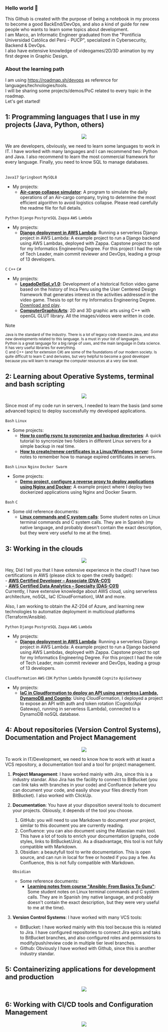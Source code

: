 ### Hello world 👋
This Github is created with the purpose of being a notebook in my process to become a good BackEnd/DevOps, and also a kind of guide for new people who wants to learn some topics about development.  
I am Marco, an Informatic Engineer graduated from the "Pontificia Universidad Católica del Perú - PUCP", specialized in Cybersecurity, Backend & DevOps.  
I also have extensive knowledge of videogames/2D/3D animation by my first degree in Graphic Design. 

### About the learning path
I am using https://roadmap.sh/devops as reference for languages/technologies/tools.  
I will be sharing some projects/demos/PoC related to every topic in the roadmap.  
Let's get started!

## 1: Programming languages ​​that I use in my projects (Java, Python, others)
<p align="center" size="small">
  <a href="https://skillicons.dev">
    <img src="https://skillicons.dev/icons?i=python,django,java,spring,c,cpp,mysql,postgres,postman" />
  </a>
</p>
We are developers, obviously, we need to learn some languages to work in IT. I have worked with many languages and I can recommend two: Python and Java. I also recommend to learn the most commercial framework for every language. Finally, you need to know SQL to manage databases.      
<br/><br/>  

`Java17` `Springboot` `MySQL8`  
- My projects:
	- **[Air-cargo collapse simulator](https://github.com/MrBossio/parcel-shipments-by-air-cargo-API)**: A program to simulate the daily operations of an Air-cargo company, trying to determine the most efficient algorithm to avoid logistics collapse. Please read carefully the readme file for full details.  

`Python` `Django` `PostgreSQL` `Zappa` `AWS` `Lambda` 
- My projects:
	- **[Django deployment in AWS Lambda](https://github.com/MrBossio/sigcc-back)**: Running a serverless Django project in AWS Lambda: A example project to run a Django backend using AWS Lambdas, deployed with Zappa. Capstone project to opt for my Informatics Engineering Degree. For this project I had the role of Tech Leader, main commit reviewer and DevOps, leading a group of 13 developers.

`C` `C++` `C#` 
- My projects:
	- **[LegadoDelSol_v1.0](https://github.com/MrBossio/LegadoDelSol_v1.0)**: Development of a historical fiction video game based on the history of Inca Peru using the User Centered Design framework that generates interest in the activities addressed in the video game. Thesis to opt for my Informatics Engineering Degree. [Download and play](https://drive.google.com/open?id=1-Fqzb5YTq8j-yqrTKmPvPIrYu_TdAMMk&usp=drive_fs).
	- **[ComputerGraphicArts](https://github.com/MrBossio/ComputerGraphicArts)**: 2D and 3D graphic arts using C++ with openGL GLUT library. All the images/videos were written in code.

> [!NOTE]  
> <sub>Java is the standard of the industry. There is a lot of legacy code based in Java, and also new developments related to this language. Is a must in your list of languages.  
> Python is a great language for a big range of uses, and the main language in Data science. It has very useful libraries for everything.  
> C and C++ (and for extension C#) are some of the foundations of our modern society. Is quite difficult to learn C and derivates, but very helpful to become a good developer because you will learn to manage the computer resources at a very low level.</sub>  


## 2: Learning about Operative Systems, terminal and bash scripting

<p align="center">
  <a href="https://skillicons.dev">
    <img src="https://skillicons.dev/icons?i=windows,redhat,ubuntu,linux,bash,powershell,nginx,c" />
  </a>
</p>

Since most of my code run in servers, I needed to learn the basis (and some advanced topics) to deploy successfully my developed applications. 

`Bash` `Linux`
- Some projects:
	- **[How to config rsync to syncronize and backup directories]()**: A quick tutorial to syncronize two folders in different Linux servers for a simple backup in real time.	
	- **[How to create/renew certificates in a Linux/Windows server]()**: Some notes to remember how to manage expired certificates in servers.  

`Bash` `Linux` `Nginx` `Docker Swarm`
- Some projects:
    - **[Demo project, configure a reverse proxy to deploy applications using Nginx and Docker]()**: A example project where I deploy two dockerized applications using Nginx and Docker Swarm. 

`Bash` `C`
- Some old reference documents:
    - **[Linux commands and C system calls](Linux_commands_and_C_system_calls/Linux_commands_and_C_system_calls.md)**: Some student notes on Linux terminal commands and C system calls. They are in Spanish (my native language, and probably doesn't contain the exact description, but they were very useful to me at the time).  

## 3: Working in the clouds

<p align="center">
  <a href="https://skillicons.dev">
    <img src="https://skillicons.dev/icons?i=aws,azure,gcp,dynamodb" />
  </a>
</p>


Hey, Did I tell you that I have extensive experience in the cloud? I have two certifications in AWS (please click to open the credly badget):  
	- **[AWS Certified Developer – Associate (DVA-C01)](https://www.credly.com/badges/88c50bd8-dc55-4a7b-9d11-7c3da6d5c149/public_url)**  
	- **[AWS Certified Data Analytics – Specialty (DAS-C01)](https://www.credly.com/badges/565789e9-78f0-440a-be47-1a708322e796/linked_in)**   
Currently, I have extensive knowledge about AWS cloud, using serverless architecture, noSQL, IaC (CloudFormation), IAM and more.  

Also, I am working to obtain the AZ-204 of Azure, and learning new technologies to automatize deployment in multicloud platforms (Terraform/Ansible).

`Python` `Django` `PostgreSQL` `Zappa` `AWS` `Lambda` 
- My projects:
	- **[Django deployment in AWS Lambda](https://github.com/MrBossio/sigcc-back)**: Running a serverless Django project in AWS Lambda: A example project to run a Django backend using AWS Lambdas, deployed with Zappa. Capstone project to opt for my Informatics Engineering Degree. For this project I had the role of Tech Leader, main commit reviewer and DevOps, leading a group of 13 developers.

`Cloudformation` `AWS` `CDK` `Python` `Lambda` `DynamoDB` `Cognito` `ApiGateway` 
- My projects:
	- **[IaC in Cloudformation to deploy an API using serverless Lambda, DynamoDB and Cognito]()**: Using CloudFormation, I deployed a project to expose an API with auth and token rotation (Cognito/Api Gateway), running in serverless (Lambda), connected to a DynamoDB noSQL database.


## 4: About repositories (Version Control Systems), Documentation and Project Management

<p align="center">
  <a href="https://skillicons.dev">
    <img src="https://skillicons.dev/icons?i=git,bitbucket,github,markdown,obsidian" />
  </a>
</p>

To work in IT/Development, we need to know how to work with at least a VCS repository, a documentation tool and a tool for project management.

1. **Project Management**: I have worked mainly with Jira, since this is a industry standar. Also Jira has the facility to connect to BitBucket (you can link taks with branches in your code) and Confluence (where you can document your code, and easily show your files directly from BitBucket). I also worked with ClickUp.

2. **Documentation**: You have at your disposition several tools to document your projects. Obiously, it depends of the tool you choose.  
	1. GitHub: you will need to use Markdown to document your project, similar to this document you are currently reading.
	2. Confluence: you can also document using the Atlassian main tool. This have a lot of tools to enrich your documentation (graphs, code styles, links to BitBucket/Jira). As a disadvantage, this tool is not fully compatible with Markdown.
	3. Obsidian: a beautyfull tool to write documentation. This is open source, and can run in local for free or hosted if you pay a fee. As Confluence, this is not fully compatible with Markdown.  

	`Obsidian`
	- Some reference documents:
		- **[Learning notes from course "Ansible: From Basics To Guru"](https://github.com/MrBossio/Learning-notes-Ansible)**: Some student notes on Linux terminal commands and C system calls. They are in Spanish (my native language, and probably doesn't contain the exact description, but they were very useful to me at the time).  

3. **Version Control Systems**: I have worked with many VCS tools:
	- BitBucket: I have worked mainly with this tool because this is related to Jira. I have configured repositories to connect Jira epics and taks to BitBucket branches, and also configured roles and permissions to modify/push/review code in multiple tier level branches.
	- Github: Obviously I have worked with Github, since this is another industry standar.

## 5: Containerizing applications for development and production

<p align="center">
  <a href="https://skillicons.dev">
    <img src="https://skillicons.dev/icons?i=docker,kubernetes,nginx" />
  </a>
</p>


## 6: Working with CI/CD tools and Configuration Management

<p align="center">
  <a href="https://skillicons.dev">
    <img src="https://skillicons.dev/icons?i=jenkins,ansible,terraform" />
  </a>
</p>

